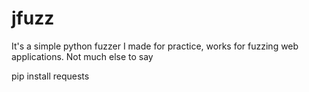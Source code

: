 # jfuzz
It's a simple python fuzzer I made for practice, works for fuzzing web applications. Not much else to say

pip install requests
